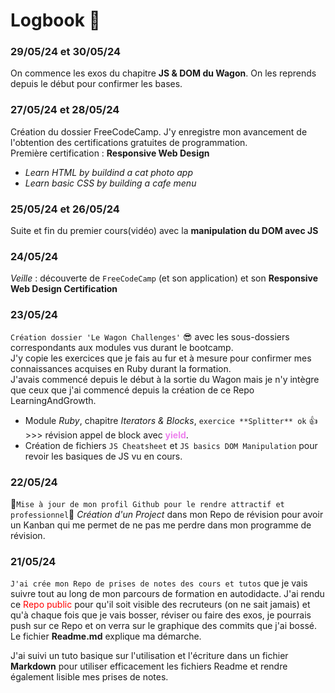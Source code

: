 # Logbook 📖

### 29/05/24 et 30/05/24
On commence les exos du chapitre **JS & DOM du Wagon**. On les reprends depuis le début pour confirmer les bases.

### 27/05/24 et 28/05/24
Création du dossier FreeCodeCamp. J'y enregistre mon avancement de l'obtention des certifications gratuites de programmation.<br>
Première certification : **Responsive Web Design**<br>
- _Learn HTML by buildind a cat photo app_
- _Learn basic CSS by building a cafe menu_

### 25/05/24 et 26/05/24
Suite et fin du premier cours(vidéo) avec la **manipulation du DOM avec JS**

### 24/05/24
_Veille_ : découverte de `FreeCodeCamp` (et son application) et son **Responsive Web Design Certification**
### 23/05/24
`Création dossier 'Le Wagon Challenges'` 😎 avec les sous-dossiers correspondants aux modules vus durant le bootcamp.<br>
J'y copie les exercices que je fais au fur et à mesure pour confirmer mes connaissances acquises en Ruby durant la formation. <br>
J'avais commencé depuis le début à la sortie du Wagon mais je n'y intègre que ceux que j'ai commencé depuis la création de ce Repo LearningAndGrowth.<br>

- Module _Ruby_, chapitre _Iterators & Blocks_, `exercice **Splitter** ok` 👍 >>> révision appel de block avec <span style="color:violet;">**yield**</span>.
- Création de fichiers `JS Cheatsheet` et `JS basics DOM Manipulation` pour revoir les basiques de JS vu en cours.

### 22/05/24
🚀`Mise à jour de mon profil Github pour le rendre attractif et professionnel`🚀
_Création d'un Project_ dans mon Repo de révision pour avoir un Kanban qui me permet de ne pas me perdre dans mon programme de révision.

### 21/05/24
`J'ai crée mon Repo de prises de notes des cours et tutos` que je vais suivre tout au long de mon parcours de formation en autodidacte.
J'ai rendu ce <span style="color:red;">Repo public</span> pour qu'il soit visible des recruteurs (on ne sait jamais) et qu'à chaque fois que je vais bosser, réviser ou faire des exos,
je pourrais push sur ce Repo et on verra sur le graphique des commits que j'ai bossé.
Le fichier **Readme.md** explique ma démarche.

J'ai suivi un tuto basique sur l'utilisation et l'écriture dans un fichier **Markdown** pour utiliser efficacement les fichiers Readme et rendre également lisible mes prises de notes.

